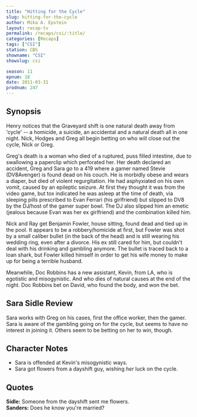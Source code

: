 ```yaml
---
title: "Hitting for the Cycle"
slug: hitting-for-the-cycle
author: Mika A. Epstein
layout: recap-tv
permalink: /recaps/csi/:title/
categories: [Recaps]
tags: ["CSI"]
station: CBS
showname: "CSI"
showslug: csi

season: 11
epnum: 18
date: 2011-03-31
prodnum: 247  
---
```


## Synopsis

Henry notices that the Graveyard shift is one natural death away from 'cycle' -- a homicide, a suicide, an accidental and a natural death all in one night. Nick, Hodges and Greg all begin betting on who will close out the cycle, Nick or Greg.

Greg's death is a woman who died of a ruptured, puss filled intestine, due to swallowing a paperclip which perforated her. Her death declared an accident, Greg and Sara go to a 419 where a gamer named Stevie (DV8Avenger) is found dead on his couch. He is morbidly obese and wears a diaper, but died of violent regurgitation. He had asphyxiated on his own vomit, caused by an epileptic seizure. At first they thought it was from the video game, but tox indicated he was asleep at the time of death, via sleeping pills prescribed to Evan Ferrari (his girlfriend) but slipped to DV8 by the DJ/host of the gamer super bowl. The DJ also slipped him an emetic (jealous because Evan was her ex girlfriend) and the combination killed him.

Nick and Ray get Benjamin Fowler, house sitting, found dead and tied up in the pool. It appears to be a robbery/homicide at first, but Fowler was shot by a small caliber bullet (in the back of the head) and is still wearing his wedding ring, even after a divorce. His ex still cared for him, but couldn't deal with his drinking and gambling anymore. The bullet is traced back to a loan shark, but Fowler killed himself in order to get his wife money to make up for being a terrible husband.

Meanwhile, Doc Robbins has a new assistant, Kevin, from LA, who is egotistic and misogynistic. And who dies of natural causes at the end of the night. Doc Robbins bet on David, who found the body, and won the bet.

## Sara Sidle Review

Sara works with Greg on his cases, first the office worker, then the gamer. Sara is aware of the gambling going on for the cycle, but seems to have no interest in joining it. Others seem to be betting on her to win, though.

## Character Notes

* Sara is offended at Kevin's misogynistic ways.  
* Sara got flowers from a dayshift guy, wishing _her_ luck on the cycle.

## Quotes

**Sidle:** Someone from the dayshift sent me flowers.  
**Sanders:** Does he know you're married?

